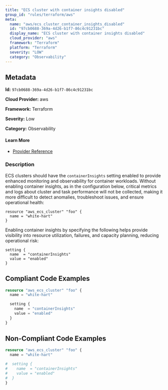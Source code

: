 ```yaml
---
title: "ECS cluster with container insights disabled"
group_id: "rules/terraform/aws"
meta:
  name: "aws/ecs_cluster_container_insights_disabled"
  id: "97cb0688-369a-4d26-b1f7-86c4c91231bc"
  display_name: "ECS cluster with container insights disabled"
  cloud_provider: "aws"
  framework: "Terraform"
  platform: "Terraform"
  severity: "LOW"
  category: "Observability"
---
```

## Metadata

**Id:** `97cb0688-369a-4d26-b1f7-86c4c91231bc`

**Cloud Provider:** aws

**Framework:** Terraform

**Severity:** Low

**Category:** Observability

#### Learn More

 - [Provider Reference](https://registry.terraform.io/providers/hashicorp/aws/latest/docs/resources/ecs_cluster#setting)

### Description

 ECS clusters should have the `containerInsights` setting enabled to provide enhanced monitoring and observability for container workloads. Without enabling container insights, as in the configuration below, critical metrics and logs about cluster and task performance will not be collected, making it more difficult to detect anomalies, troubleshoot issues, and ensure operational health:

```
resource "aws_ecs_cluster" "foo" {
  name = "white-hart"
}
```

Enabling container insights by specifying the following helps provide visibility into resource utilization, failures, and capacity planning, reducing operational risk:

```
setting {
  name  = "containerInsights"
  value = "enabled"
}
```




## Compliant Code Examples
```terraform
resource "aws_ecs_cluster" "foo" {
  name = "white-hart"

  setting {
    name  = "containerInsights"
    value = "enabled"
  }
}

```
## Non-Compliant Code Examples
```terraform
resource "aws_ecs_cluster" "foo" {
  name = "white-hart"

#  setting {
#    name  = "containerInsights"
#    value = "enabled"
#  }
}

```